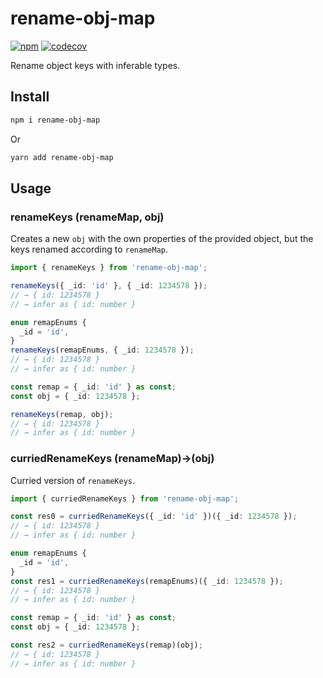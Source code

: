 # rename-obj-map

[![npm](https://img.shields.io/npm/v/rename-obj-map.svg)](https://www.npmjs.com/package/rename-obj-map)
[![codecov](https://codecov.io/gh/KarimAziev/rename-obj-map/branch/main/graph/badge.svg?token=IPLDMATHQU)](https://codecov.io/gh/KarimAziev/rename-obj-map)

Rename object keys with inferable types.

## Install

```bash
npm i rename-obj-map
```

Or

```bash
yarn add rename-obj-map
```

## Usage

### renameKeys (renameMap, obj)

Creates a new `obj` with the own properties of the provided object, but
the keys renamed according to `renameMap`.

```typescript
import { renameKeys } from 'rename-obj-map';

renameKeys({ _id: 'id' }, { _id: 1234578 });
// → { id: 1234578 }
// → infer as { id: number }

enum remapEnums {
  _id = 'id',
}
renameKeys(remapEnums, { _id: 1234578 });
// → { id: 1234578 }
// → infer as { id: number }

const remap = { _id: 'id' } as const;
const obj = { _id: 1234578 };

renameKeys(remap, obj);
// → { id: 1234578 }
// → infer as { id: number }
```

### curriedRenameKeys (renameMap)→(obj)

Curried version of `renameKeys`.

```typescript
import { curriedRenameKeys } from 'rename-obj-map';

const res0 = curriedRenameKeys({ _id: 'id' })({ _id: 1234578 });
// → { id: 1234578 }
// → infer as { id: number }

enum remapEnums {
  _id = 'id',
}
const res1 = curriedRenameKeys(remapEnums)({ _id: 1234578 });
// → { id: 1234578 }
// → infer as { id: number }

const remap = { _id: 'id' } as const;
const obj = { _id: 1234578 };

const res2 = curriedRenameKeys(remap)(obj);
// → { id: 1234578 }
// → infer as { id: number }
```
